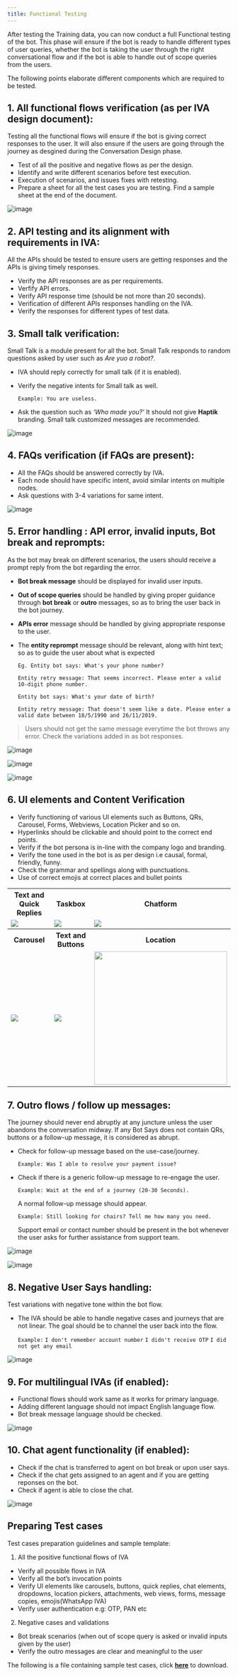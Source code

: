 ```yaml
---
title: Functional Testing
---
```


After testing the Training data, you can now conduct a full Functional testing of the bot. This phase will ensure if the bot is ready to handle different types of user queries, whether the bot is taking the user through the right conversational flow and if the bot is able to handle out of scope queries from the users.

The following points elaborate different components which are required to be tested.

## 1. All functional flows verification (as per IVA design document):

Testing all the functional flows will ensure if the bot is giving correct responses to the user. It will also ensure if the users are going through the journey as desgined during the Conversation Design phase.

* Test of all the positive and negative flows as per the design.
* Identify and write different scenarios before test execution.
* Execution of scenarios, and issues fixes with retesting.
* Prepare a sheet for all the test cases you are testing. Find a sample sheet at the end of the document.

![image](https://user-images.githubusercontent.com/75118325/120077674-2bc19b00-c0c9-11eb-83c0-3e5472819937.png)


## 2. API testing and its alignment with requirements in IVA:

All the APIs should be tested to ensure users are getting responses and the APIs is giving timely responses.

* Verify the API responses are as per requirements.
* Verfify API errors.
* Verify API response time (should be not more than 20 seconds).
* Verification of different APIs responses handling on the IVA.
* Verify the responses for different types of test data.

## 3. Small talk verification:

Small Talk is a module present for all the bot. Small Talk responds to random questions asked by user such as _Are yuo a robot?_.

* IVA should reply correctly for small talk (if it is enabled).
* Verify the negative intents for Small talk as well. 
  
  `Example: You are useless.`
   
* Ask the question such as _‘Who made you?’_ It should not give **Haptik** branding. Small talk customized messages are recommended.

![image](https://user-images.githubusercontent.com/75118325/120077791-ba361c80-c0c9-11eb-9217-28da4f451a8d.png)


## 4. FAQs verification (if FAQs are present):

* All the FAQs should be answered correctly by IVA.
* Each node should have specific intent, avoid similar intents on multiple nodes.
* Ask questions with 3-4 variations for same intent.

![image](https://user-images.githubusercontent.com/75118325/120077802-cde18300-c0c9-11eb-9b47-ced2a164025a.png)


## 5. Error handling : API error, invalid inputs, Bot break and reprompts:

As the bot may break on different scenarios, the users should receive a prompt reply from the bot regarding the error.

* **Bot break message** should be displayed for invalid user inputs.
* **Out of scope queries** should be handled by giving proper guidance through **bot break** or **outro** messages, so as to bring the user back in the bot journey.
* **APIs error** message should be handled by giving appropriate response to the user.
* The **entity reprompt** message should be relevant, along with hint text; so as to guide the user about what is expected

  `Eg. Entity bot says: What's your phone number?`
  
  `Entity retry message: That seems incorrect. Please enter a valid 10-digit phone number.`

  `Entity bot says: What's your date of birth?`
  
  `Entity retry message: That doesn't seem like a date. Please enter a valid date between 18/5/1990 and 26/11/2019.`
  
> Users should not get the same message everytime the bot throws any error. Check the variations added in as bot responses.

![image](https://user-images.githubusercontent.com/75118325/120090697-12007200-c122-11eb-9ec5-8fa70c31a3d5.png)

![image](https://user-images.githubusercontent.com/75118325/120077750-8529ca00-c0c9-11eb-8c21-cdb139c78c51.png)

![image](https://user-images.githubusercontent.com/75118325/120077760-9a9ef400-c0c9-11eb-9472-39023892d432.png)


## 6. UI elements and Content Verification

* Verify functioning of various UI elements such as Buttons, QRs, Carousel, Forms, Webviews, Location Picker and so on.
* Hyperlinks should be clickable and should point to the correct end points.
* Verify if the bot persona is in-line with the company logo and branding.
* Verify the tone used in the bot is as per design i.e causal, formal, friendly, funny.
* Check the grammar and spellings along with punctuations.
* Use of correct emojis at correct places and bullet points

<table>
  <th>Text and Quick Replies</th>
  <th>Taskbox</th>
  <th>Chatform</th>
  
  <tr>
    <td><img src="https://user-images.githubusercontent.com/75118325/120077889-53fdc980-c0ca-11eb-9c17-74f1b77145ce.png"/></td>
    <td><img src="https://user-images.githubusercontent.com/75118325/120077928-7ee81d80-c0ca-11eb-97a9-f00c31863a48.png"/></td>
    <td><img src="https://user-images.githubusercontent.com/75118325/120077958-a2ab6380-c0ca-11eb-98a2-f080fe9c1554.png"/></td>
  </tr>
  
  <th>Carousel</th>
  <th>Text and Buttons</th>
  <th>Location</th>
  
  <tr>
    <td><img src="https://user-images.githubusercontent.com/75118325/120090495-8cc88d80-c120-11eb-9cbe-e005fbba0ec0.png"/></td>
    <td><img src="https://user-images.githubusercontent.com/75118325/120090526-f3e64200-c120-11eb-8f3c-5474b7f6f55c.png"/></td>
    <td align="center"><img src="https://user-images.githubusercontent.com/75118325/120090583-635c3180-c121-11eb-93cb-a242ba5931f0.png" height=300/></td>
  </tr>
</table>

## 7. Outro flows / follow up messages: 

The journey should never end abruptly at any juncture unless the user abandons the conversation midway. If any Bot Says does not contain QRs, buttons or a follow-up message, it is considered as abrupt.

* Check for follow-up message based on the use-case/journey.
  
  `Example: Was I able to resolve your payment issue?`
  
* Check if there is a generic follow-up message to re-engage the user.

  `Example: Wait at the end of a journey (20-30 Seconds). `
  
  A normal follow-up message should appear.
  
  `Example: Still looking for chairs? Tell me how many you need.`
  
  Support email or contact number should be present in the bot whenever the user asks for further assistance from support team.
  
![image](https://user-images.githubusercontent.com/75118325/120077832-efdb0580-c0c9-11eb-904f-c599b02c7460.png)

![image](https://user-images.githubusercontent.com/75118325/120077852-0ed99780-c0ca-11eb-9c68-59a63141d916.png)


## 8. Negative User Says handling: 

Test variations with negative tone within the bot flow.

* The IVA should be able to handle negative cases and journeys that are not linear.
  The goal should be to channel the user back into the flow.
  
  `Example:`
  `I don't remember account number`
  `I didn't receive OTP`
  `I did not get any email`
  
![image](https://user-images.githubusercontent.com/75118325/120090667-ea110e80-c121-11eb-8f34-03f44c776a34.png)


## 9. For multilingual IVAs (if enabled):

- Functional flows should work same as it works for primary language.
- Adding different language should not impact English language flow.
- Bot break message language should be checked.

![image](https://user-images.githubusercontent.com/75118325/120090811-f6e23200-c122-11eb-9329-fbdf44000451.png)


## 10. Chat agent functionality (if enabled): 

* Check if the chat is transferred to agent on bot break or upon user says.
* Check if the chat gets assigned to an agent and if you are getting reponses on the bot.
* Check if agent is able to close the chat.

![image](https://user-images.githubusercontent.com/75118325/120090785-c26e7600-c122-11eb-8fb7-f0a771effd8c.png)


## Preparing Test cases

Test cases preparation guidelines and sample template:

1. All the positive functional flows of IVA
- Verify all possible flows in IVA
- Verify all the bot’s invocation points
- Verify UI elements like carousels, buttons, quick replies, chat elements, dropdowns, location pickers, attachments, web views, forms, message copies, emojis(WhatsApp IVA)
- Verify user authentication e.g: OTP, PAN etc

2. Negative cases and validations
- Bot break scenarios (when out of scope query is asked or invalid inputs given by the user)
- Verify the outro messages are clear and meaningful to the user

The following is a file containing sample test cases, click [**here**](https://github.com/hellohaptik/docs_haptik/files/6292796/Test.cases.Template._.Dummy.ISP.IVA.pdf) to download.
